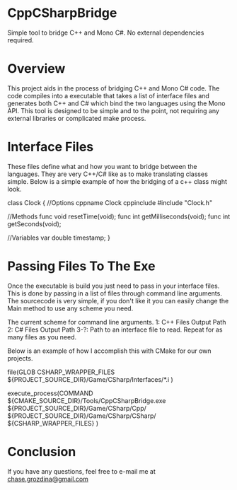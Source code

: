 # CppCSharpBridge
Simple tool to bridge C++ and Mono C#.  No external dependencies required.

# Overview

This project aids in the process of bridging C++ and Mono C# code.  The code compiles into a executable that takes a list of interface files
and generates both C++ and C# which bind the two languages using the Mono API.  This tool is designed to be simple and to the point, not
requiring any external libraries or complicated make process.

# Interface Files

These files define what and how you want to bridge between the languages.  They are very C++/C# like as to make translating classes simple.
Below is a simple example of how the bridging of a c++ class might look.

class Clock
{
  //Options
  cppname Clock
  cppinclude #include "Clock.h"

  //Methods
  func void resetTime(void);
  func int getMilliseconds(void);
  func int getSeconds(void);

  //Variables
  var double timestamp;
}

# Passing Files To The Exe

Once the executable is build you just need to pass in your interface files.  This is done by passing in a list of files through command
line arguments.  The sourcecode is very simple, if you don't like it you can easily change the Main method to use any scheme you need.

The current scheme for command line arguments.
1: C++ Files Output Path
2: C# Files Output Path
3-?: Path to an interface file to read.  Repeat for as many files as you need.

Below is an example of how I accomplish this with CMake for our own projects.

file(GLOB CSHARP_WRAPPER_FILES
	${PROJECT_SOURCE_DIR}/Game/CSharp/Interfaces/*.i
)

execute_process(COMMAND
	${CMAKE_SOURCE_DIR}/Tools/CppCSharpBridge.exe
	${PROJECT_SOURCE_DIR}/Game/CSharp/Cpp/
	${PROJECT_SOURCE_DIR}/Game/CSharp/CSharp/
	${CSHARP_WRAPPER_FILES}
	)
  
 # Conclusion
 
 If you have any questions, feel free to e-mail me at chase.grozdina@gmail.com
